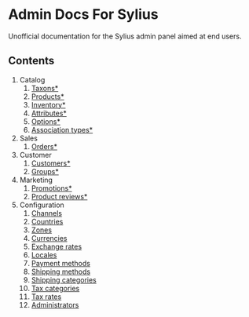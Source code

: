 # Admin Docs For Sylius
Unofficial documentation for the Sylius admin panel aimed at end users.

## Contents

1. Catalog
    1. [Taxons*](#)
    2. [Products*](#)
    3. [Inventory*](#)
    4. [Attributes*](#)
    5. [Options*](#)
    6. [Association types*](#)
2. Sales
    1. [Orders*](#)
3. Customer
    1. [Customers*](#)
    2. [Groups*](#)
4. Marketing
    1. [Promotions*](Marketing/Promotions.md)
    2. [Product reviews*](Marketing/Product-Reviews.md)
5. Configuration
    1. [Channels](Configuration/Channels.md)
    2. [Countries](Configuration/Coutries.md)
    3. [Zones](Configuration/Zones.md)
    4. [Currencies](Configuration/Currencies.md)
    5. [Exchange rates](Configuration/Exchange-Rates.md)
    6. [Locales](Configuration/Locales.md)
    7. [Payment methods](Configuration/Payment-Methods.md)
    8. [Shipping methods](Configuration/Shipping-Methods.md)
    9. [Shipping categories](Configuration/Shipping-Categories.md)
    10. [Tax categories](Configuration/Tax-Categories.md)
    11. [Tax rates](Configuration/Tax-Rates.md)
    12. [Administrators](Configuration/Administrators.md)